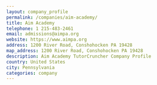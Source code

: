 ```yaml
---
layout: company_profile
permalink: /companies/aim-academy/
title: Aim Academy
telephone: 1 215-483-2461
email: admissions@aimpa.org
website: https://www.aimpa.org
address: 1200 River Road, Conshohocken PA 19428
map_address: 1200 River Road, Conshohocken PA 19428
description: Aim Academy TutorCruncher Company Profile
country: United States
city: Pennsylvania
categories: company
---
```


